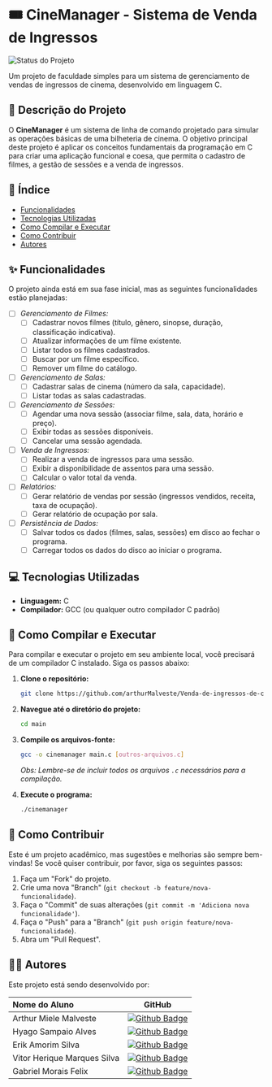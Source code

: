 # 🎟️ CineManager - Sistema de Venda de Ingressos

![Status do Projeto](https://img.shields.io/badge/status-em%20desenvolvimento-yellow)

Um projeto de faculdade simples para um sistema de gerenciamento de vendas de ingressos de cinema, desenvolvido em linguagem C.

## 📝 Descrição do Projeto

O **CineManager** é um sistema de linha de comando projetado para simular as operações básicas de uma bilheteria de cinema. O objetivo principal deste projeto é aplicar os conceitos fundamentais da programação em C para criar uma aplicação funcional e coesa, que permita o cadastro de filmes, a gestão de sessões e a venda de ingressos.

## 📜 Índice

- [Funcionalidades](#-funcionalidades)
- [Tecnologias Utilizadas](#-tecnologias-utilizadas)
- [Como Compilar e Executar](#-como-compilar-e-executar)
- [Como Contribuir](#-como-contribuir)
- [Autores](#-autores)

## ✨ Funcionalidades

O projeto ainda está em sua fase inicial, mas as seguintes funcionalidades estão planejadas:

-   [ ] *Gerenciamento de Filmes:*
    -   [ ] Cadastrar novos filmes (título, gênero, sinopse, duração, classificação indicativa).
    -   [ ] Atualizar informações de um filme existente.
    -   [ ] Listar todos os filmes cadastrados.
    -   [ ] Buscar por um filme específico.
    -   [ ] Remover um filme do catálogo.

-   [ ] *Gerenciamento de Salas:*
    -   [ ] Cadastrar salas de cinema (número da sala, capacidade).
    -   [ ] Listar todas as salas cadastradas.

-   [ ] *Gerenciamento de Sessões:*
    -   [ ] Agendar uma nova sessão (associar filme, sala, data, horário e preço).
    -   [ ] Exibir todas as sessões disponíveis.
    -   [ ] Cancelar uma sessão agendada.

-   [ ] *Venda de Ingressos:*
    -   [ ] Realizar a venda de ingressos para uma sessão.
    -   [ ] Exibir a disponibilidade de assentos para uma sessão.
    -   [ ] Calcular o valor total da venda.

-   [ ] *Relatórios:*
    -   [ ] Gerar relatório de vendas por sessão (ingressos vendidos, receita, taxa de ocupação).
    -   [ ] Gerar relatório de ocupação por sala.

-   [ ] *Persistência de Dados:*
    -   [ ] Salvar todos os dados (filmes, salas, sessões) em disco ao fechar o programa.
    -   [ ] Carregar todos os dados do disco ao iniciar o programa.

## 💻 Tecnologias Utilizadas

-   **Linguagem:** C
-   **Compilador:** GCC (ou qualquer outro compilador C padrão)

## 🚀 Como Compilar e Executar

Para compilar e executar o projeto em seu ambiente local, você precisará de um compilador C instalado. Siga os passos abaixo:

1.  **Clone o repositório:**
    ```bash
    git clone https://github.com/arthurMalveste/Venda-de-ingressos-de-cinema
    ```

2.  **Navegue até o diretório do projeto:**
    ```bash
    cd main
    ```

3.  **Compile os arquivos-fonte:**
    ```bash
    gcc -o cinemanager main.c [outros-arquivos.c]
    ```
    *Obs: Lembre-se de incluir todos os arquivos `.c` necessários para a compilação.*

4.  **Execute o programa:**
    ```bash
    ./cinemanager
    ```

## 🤝 Como Contribuir

Este é um projeto acadêmico, mas sugestões e melhorias são sempre bem-vindas! Se você quiser contribuir, por favor, siga os seguintes passos:

1.  Faça um "Fork" do projeto.
2.  Crie uma nova "Branch" (`git checkout -b feature/nova-funcionalidade`).
3.  Faça o "Commit" de suas alterações (`git commit -m 'Adiciona nova funcionalidade'`).
4.  Faça o "Push" para a "Branch" (`git push origin feature/nova-funcionalidade`).
5.  Abra um "Pull Request".

## 👨‍💻 Autores

Este projeto está sendo desenvolvido por:

| Nome do Aluno | GitHub |
| :--- | :---: |
| Arthur Miele Malveste | [![Github Badge](https://img.shields.io/badge/-Github-000?style=flat-square&logo=Github&logoColor=white&link=https://github.com/arthurMalveste)](https://github.com/arthurMalveste) |
| Hyago Sampaio Alves | [![Github Badge](https://img.shields.io/badge/-Github-000?style=flat-square&logo=Github&logoColor=white&link=https://github.com/HyagoAlv3s)](https://github.com/HyagoAlv3s) |
| Erik Amorim Silva | [![Github Badge](https://img.shields.io/badge/-Github-000?style=flat-square&logo=Github&logoColor=white&link=https://github.com/erik4morim)](https://github.com/erik4morim) |
| Vitor Herique Marques Silva | [![Github Badge](https://img.shields.io/badge/-Github-000?style=flat-square&logo=Github&logoColor=white&link=https://github.com/USUARIO-COLEGA-1)](https://github.com/USUARIO-COLEGA-1) |
| Gabriel Morais Felix | [![Github Badge](https://img.shields.io/badge/-Github-000?style=flat-square&logo=Github&logoColor=white&link=https://github.com/fgabrielmorais)](https://github.com/fgabrielmorais) |

